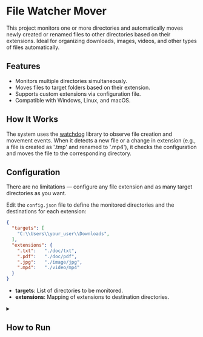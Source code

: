 # File Watcher Mover

This project monitors one or more directories and automatically moves newly created or renamed files to other directories based on their extensions. Ideal for organizing downloads, images, videos, and other types of files automatically.

## Features

- Monitors multiple directories simultaneously.
- Moves files to target folders based on their extension.
- Supports custom extensions via configuration file.
- Compatible with Windows, Linux, and macOS.

## How It Works

The system uses the [watchdog](https://pypi.org/project/watchdog/) library to observe file creation and movement events. When it detects a new file or a change in extension (e.g., a file is created as '.tmp' and renamed to '.mp4'), it checks the configuration and moves the file to the corresponding directory.

## Configuration

There are no limitations — configure any file extension and as many target directories as you want.

Edit the `config.json` file to define the monitored directories and the destinations for each extension:

```json
{
  "targets": [
    "C:\\Users\\your_user\\Downloads",
  ],
  "extensions": {
    ".txt":   "./doc/txt",
    ".pdf":   "./doc/pdf",
    ".jpg":   "./image/jpg",
    ".mp4":   "./video/mp4"
  }
}
```

- **targets**: List of directories to be monitored.
- **extensions**: Mapping of extensions to destination directories.

<details>
  <summary><h2>How to Run</h2></summary>

### Installation

1. **Clone the repository:**
   ```sh
   git clone https://github.com/mtpontes/file-watcher-mover.git
   cd file-mover
   ```

2. **Create and activate a virtual environment (optional but recommended):**
   ```sh
   python -m venv venv
   venv\Scripts\activate   # On Windows
   source venv/bin/activate  # On Linux/macOS
   ```

3. **Install the dependencies:**
   ```sh
   pip install -r requirements.txt
   ```

### Usage

Run the main script:

```sh
python main.py
```

The program will stay running, monitoring the defined directories. To stop it, press `Ctrl+C`.
</details>
